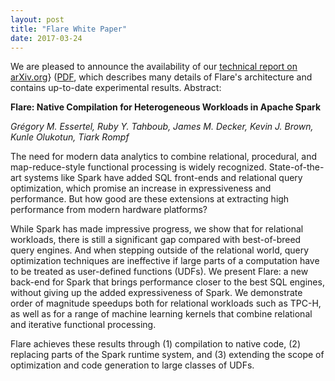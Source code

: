 ```yaml
---
layout: post
title: "Flare White Paper"
date: 2017-03-24
---
```


We are pleased to announce the availability of our [technical report on arXiv.org](https://arxiv.org/abs/1703.08219)} ([PDF](https://arxiv.org/pdf/1703.08219), which describes many details of Flare's architecture and contains up-to-date experimental results. Abstract:

**Flare: Native Compilation for Heterogeneous Workloads in Apache Spark**

_Grégory M. Essertel, Ruby Y. Tahboub, James M. Decker, Kevin J. Brown, Kunle Olukotun, Tiark Rompf_

The need for modern data analytics to combine relational, procedural, and map-reduce-style functional processing is widely recognized. State-of-the-art systems like Spark have added SQL front-ends and relational query optimization, which promise an increase in expressiveness and performance. But how good are these extensions at extracting high performance from modern hardware platforms? 

While Spark has made impressive progress, we show that for relational workloads, there is still a significant gap compared with best-of-breed query engines. And when stepping outside of the relational world, query optimization techniques are ineffective if large parts of a computation have to be treated as user-defined functions (UDFs). 
We present Flare: a new back-end for Spark that brings performance closer to the best SQL engines, without giving up the added expressiveness of Spark. We demonstrate order of magnitude speedups both for relational workloads such as TPC-H, as well as for a range of machine learning kernels that combine relational and iterative functional processing. 

Flare achieves these results through (1) compilation to native code, (2) replacing parts of the Spark runtime system, and (3) extending the scope of optimization and code generation to large classes of UDFs.
